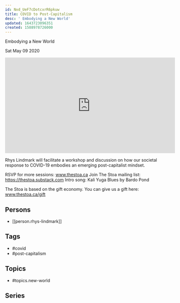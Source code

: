 ```yaml
---
id: Nxd_UeF7cDotcxrR6pkuw
title: COVID to Post-Capitalism
desc: ' Embodying a New World'
updated: 1643723096351
created: 1588978726000
---
```



 Embodying a New World

Sat May 09 2020

<iframe width="560" height="315" src="https://www.youtube.com/embed/gxCRAQ0jJTw" title="COVID to Post-Capitalism: Embodying a New World w/ Rhys Lindmark" frameborder="0" allow="accelerometer; autoplay; clipboard-write; encrypted-media; gyroscope; picture-in-picture" allowfullscreen ></iframe>

Rhys Lindmark will facilitate a workshop and discussion on how our societal response to COVID-19 embodies an emerging post-capitalist mindset.

RSVP for more sessions: www.thestoa.ca
Join The Stoa mailing list: https://thestoa.substack.com
Intro song: Kali Yuga Blues by Bardo Pond

The Stoa is based on the gift economy. You can give us a gift here: www.thestoa.ca/gift

## Persons

- [[person.rhys-lindmark]]

## Tags

- #covid
- #post-capitalism

## Topics

- #topics.new-world

## Series



